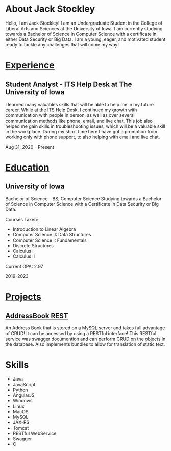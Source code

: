 # About Jack Stockley
Hello, I am Jack Stockley! I am an Undergraduate Student in the College of Liberal Arts and Sciences at the University of Iowa. I am currently studying towards a Bachelor of Science in Computer Science with a certificate in either Data Security or Big Data. I am a young, eager, and motivated student ready to tackle any challenges that will come my way!

# [Experience](experience.md)

## Student Analyst - ITS Help Desk at The University of Iowa
I learned many valuables skills that will be able to help me in my future career. While at the ITS Help Desk, I continued my growth with communication with people in person, as well as over several communication methods like phone, email, and live chat. This job also helped me gain skills in troubleshooting issues, which will be a valuable skill in the workplace. During my short time here I have got a promotion from working only with phone support, to also helping with email and live chat.

Aug 31, 2020 - Present

# [Education](education.md)
## University of Iowa
Bachelor of Science - BS, Computer Science
Studying towards a Bachelor of Science in Computer Science with a Certificate in Data Security or Big Data.

Courses Taken:
  - Introduction to Linear Algebra
  - Computer Science II: Data Structures
  - Computer Science I: Fundamentals
  - Discrete Structures 
  - Calculus I 
  - Calculus II
  
Current GPA: 2.97

2019-2023

# [Projects](projects.md)
## [AddressBook REST](https://jstockley.com/AddressBookREST)
   An Address Book that is stored on a MySQL server and takes full advantage of CRUD! It can be accessed by using a RESTful interface! This RESTful service was swagger documention and can perform CRUD on the objects in the database. Also implements bundles to allow for translation of static text.

# Skills
  - Java
  - JavaScript
  - Python
  - AngularJS
  - Windows
  - Linux
  - MacOS
  - MySQL
  - JAX-RS
  - Tomcat
  - RESTful WebService
  - Swagger
  - C
